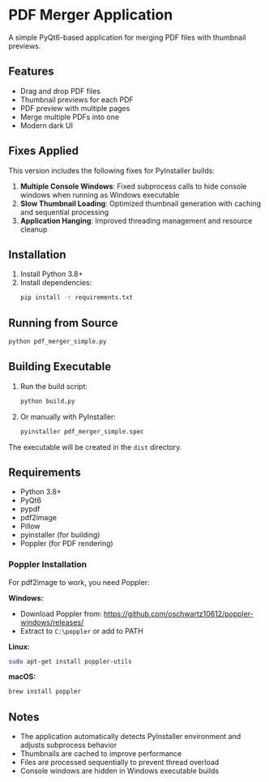 # PDF Merger Application

A simple PyQt6-based application for merging PDF files with thumbnail previews.

## Features

- Drag and drop PDF files
- Thumbnail previews for each PDF
- PDF preview with multiple pages
- Merge multiple PDFs into one
- Modern dark UI

## Fixes Applied

This version includes the following fixes for PyInstaller builds:

1. **Multiple Console Windows**: Fixed subprocess calls to hide console windows when running as Windows executable
2. **Slow Thumbnail Loading**: Optimized thumbnail generation with caching and sequential processing
3. **Application Hanging**: Improved threading management and resource cleanup

## Installation

1. Install Python 3.8+ 
2. Install dependencies:
   ```bash
   pip install -r requirements.txt
   ```

## Running from Source

```bash
python pdf_merger_simple.py
```

## Building Executable

1. Run the build script:
   ```bash
   python build.py
   ```

2. Or manually with PyInstaller:
   ```bash
   pyinstaller pdf_merger_simple.spec
   ```

The executable will be created in the `dist` directory.

## Requirements

- Python 3.8+
- PyQt6
- pypdf
- pdf2image
- Pillow
- pyinstaller (for building)
- Poppler (for PDF rendering)

### Poppler Installation

For pdf2image to work, you need Poppler:

**Windows:**
- Download Poppler from: https://github.com/oschwartz10612/poppler-windows/releases/
- Extract to `C:\poppler` or add to PATH

**Linux:**
```bash
sudo apt-get install poppler-utils
```

**macOS:**
```bash
brew install poppler
```

## Notes

- The application automatically detects PyInstaller environment and adjusts subprocess behavior
- Thumbnails are cached to improve performance
- Files are processed sequentially to prevent thread overload
- Console windows are hidden in Windows executable builds